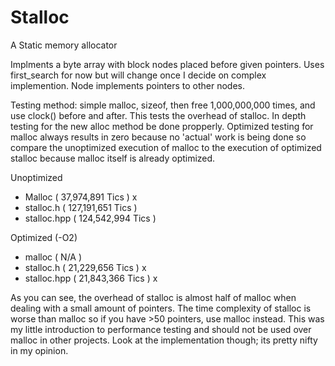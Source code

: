 # Stalloc

A Static memory allocator

Implments a byte array with block nodes placed before given pointers. Uses first_search for now but will change once I decide on complex implemention. Node implements pointers to other nodes.

Testing method: simple malloc, sizeof, then free 1,000,000,000 times, and use clock() before and after. This tests the overhead of stalloc. In depth testing for the new alloc method be done propperly. Optimized testing for malloc always results in zero because no 'actual' work is being done so compare the unoptimized execution of malloc to the execution of optimized stalloc because malloc itself is already optimized.

Unoptimized
- Malloc      (  37,974,891 Tics ) x
- stalloc.h   ( 127,191,651 Tics )
- stalloc.hpp ( 124,542,994 Tics ) 

Optimized (-O2)
- malloc      (  N/A  )
- stalloc.h   ( 21,229,656 Tics ) x
- stalloc.hpp ( 21,843,366 Tics ) x

As you can see, the overhead of stalloc is almost half of malloc when dealing with a small amount of pointers. The time complexity of stalloc is worse than malloc so if you have >50 pointers, use malloc instead. This was my little introduction to performance testing and should not be used over malloc in other projects. Look at the implementation though; its pretty nifty in my opinion.



